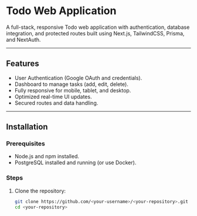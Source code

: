 # Todo Web Application

A full-stack, responsive Todo web application with authentication, database integration, and protected routes built using Next.js, TailwindCSS, Prisma, and NextAuth.

---

## Features
- User Authentication (Google OAuth and credentials).
- Dashboard to manage tasks (add, edit, delete).
- Fully responsive for mobile, tablet, and desktop.
- Optimized real-time UI updates.
- Secured routes and data handling.

---

## Installation

### Prerequisites
- Node.js and npm installed.
- PostgreSQL installed and running (or use Docker).

### Steps
1. Clone the repository:
   ```bash
   git clone https://github.com/<your-username>/<your-repository>.git
   cd <your-repository>

